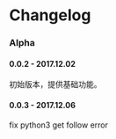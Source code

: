 #  Changelog

### Alpha

#### 0.0.2 - 2017.12.02
初始版本，提供基础功能。

#### 0.0.3 - 2017.12.06
fix python3 get follow error
